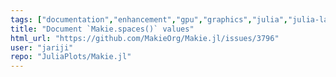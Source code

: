 ```yaml
---
tags: ["documentation","enhancement","gpu","graphics","julia","julia-language","plotting","visualization"]
title: "Document `Makie.spaces()` values"
html_url: "https://github.com/MakieOrg/Makie.jl/issues/3796"
user: "jariji"
repo: "JuliaPlots/Makie.jl"
---
```


